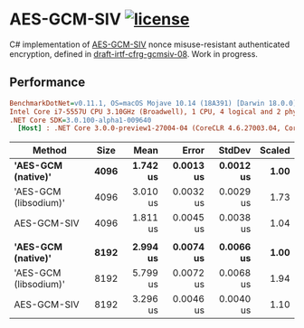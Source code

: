 # AES-GCM-SIV [![license][license-shield]][license-link]

C# implementation of [AES-GCM-SIV] nonce misuse-resistant authenticated encryption,
defined in [draft-irtf-cfrg-gcmsiv-08]. Work in progress.

[license-shield]: https://img.shields.io/badge/license-MIT-blue.svg?style=flat
[license-link]: https://github.com/metalnem/aes-gcm-siv/blob/master/LICENSE
[AES-GCM-SIV]: https://eprint.iacr.org/2017/168.pdf
[draft-irtf-cfrg-gcmsiv-08]: https://tools.ietf.org/html/draft-irtf-cfrg-gcmsiv-08

## Performance

``` ini
BenchmarkDotNet=v0.11.1, OS=macOS Mojave 10.14 (18A391) [Darwin 18.0.0]
Intel Core i7-5557U CPU 3.10GHz (Broadwell), 1 CPU, 4 logical and 2 physical cores
.NET Core SDK=3.0.100-alpha1-009640
  [Host] : .NET Core 3.0.0-preview1-27004-04 (CoreCLR 4.6.27003.04, CoreFX 4.6.27003.02), 64bit RyuJIT
```
|                Method | Size |     Mean |     Error |    StdDev | Scaled |
|---------------------- |----- |---------:|----------:|----------:|-------:|
|    **&#39;AES-GCM (native)&#39;** | **4096** | **1.742 us** | **0.0013 us** | **0.0012 us** |   **1.00** |
| &#39;AES-GCM (libsodium)&#39; | 4096 | 3.010 us | 0.0032 us | 0.0029 us |   1.73 |
|           AES-GCM-SIV | 4096 | 1.811 us | 0.0045 us | 0.0038 us |   1.04 |
|                       |      |          |           |           |        |
|    **&#39;AES-GCM (native)&#39;** | **8192** | **2.994 us** | **0.0074 us** | **0.0066 us** |   **1.00** |
| &#39;AES-GCM (libsodium)&#39; | 8192 | 5.799 us | 0.0072 us | 0.0068 us |   1.94 |
|           AES-GCM-SIV | 8192 | 3.296 us | 0.0046 us | 0.0040 us |   1.10 |
